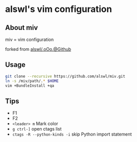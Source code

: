 # alswl's vim configuration #

## About miv ##

miv = vim configuration

forked from [alswl/.oOo.@Github][]

## Usage ##

``` bash
git clone --recursive https://github.com/alswl/miv.git
ln -s /miv/path/.* $HOME
vim +BundleInstall +qa
```


## Tips

*   F1
*   F2
*   `<leader> m` Mark color
*   `g ctrl-]` open ctags list
*   `ctags -R --python-kinds -i` skip Python import statement

[alswl/.oOo.@Github]: https://github.com/alswl/.oOo.
